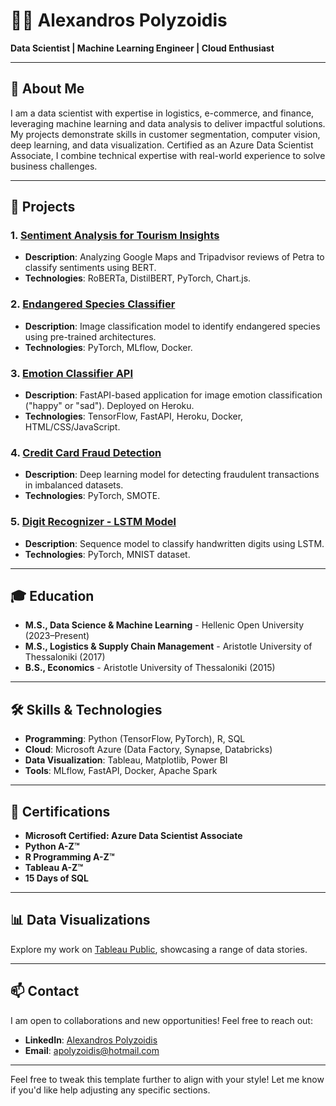 # 👨‍💻 Alexandros Polyzoidis  

**Data Scientist | Machine Learning Engineer | Cloud Enthusiast**  

---

## 📖 **About Me**  
I am a data scientist with expertise in logistics, e-commerce, and finance, leveraging machine learning and data analysis to deliver impactful solutions. My projects demonstrate skills in customer segmentation, computer vision, deep learning, and data visualization. Certified as an Azure Data Scientist Associate, I combine technical expertise with real-world experience to solve business challenges.

---

## 🚀 **Projects**
### 1. [Sentiment Analysis for Tourism Insights](https://www.petrareviewsai.com/)  
- **Description**: Analyzing Google Maps and Tripadvisor reviews of Petra to classify sentiments using BERT.  
- **Technologies**: RoBERTa, DistilBERT, PyTorch, Chart.js.

### 2. [Endangered Species Classifier](https://endangered-species-app-2024-626612794e72.herokuapp.com/)  
- **Description**: Image classification model to identify endangered species using pre-trained architectures.  
- **Technologies**: PyTorch, MLflow, Docker.  

### 3. [Emotion Classifier API](https://emotion-classifier-app-636425c67bdf.herokuapp.com/docs)  
- **Description**: FastAPI-based application for image emotion classification ("happy" or "sad"). Deployed on Heroku.  
- **Technologies**: TensorFlow, FastAPI, Heroku, Docker, HTML/CSS/JavaScript.  

### 4. [Credit Card Fraud Detection](https://github.com/AlexandrosPol/Data-Science-Projects/tree/main/Credit%20Card%20Fraud%20Detection)  
- **Description**: Deep learning model for detecting fraudulent transactions in imbalanced datasets.  
- **Technologies**: PyTorch, SMOTE.   

### 5. [Digit Recognizer - LSTM Model](https://github.com/AlexandrosPol/Data-Science-Projects/tree/main/Digit%20Recognizer%20-%20LSTM%20Model)  
- **Description**: Sequence model to classify handwritten digits using LSTM.  
- **Technologies**: PyTorch, MNIST dataset.  

---

## 🎓 **Education**  
- **M.S., Data Science & Machine Learning** - Hellenic Open University (2023–Present)  
- **M.S., Logistics & Supply Chain Management** - Aristotle University of Thessaloniki (2017)  
- **B.S., Economics** - Aristotle University of Thessaloniki (2015)  

---

## 🛠️ **Skills & Technologies**  
- **Programming**: Python (TensorFlow, PyTorch), R, SQL  
- **Cloud**: Microsoft Azure (Data Factory, Synapse, Databricks)  
- **Data Visualization**: Tableau, Matplotlib, Power BI  
- **Tools**: MLflow, FastAPI, Docker, Apache Spark  

---

## 📜 **Certifications**  
- **Microsoft Certified: Azure Data Scientist Associate**  
- **Python A-Z™**  
- **R Programming A-Z™**  
- **Tableau A-Z™**  
- **15 Days of SQL**  

---

## 📊 **Data Visualizations**  
Explore my work on [Tableau Public](https://public.tableau.com/app/profile/alexandros.polyzoidis/vizzes), showcasing a range of data stories.  

---

## 📫 **Contact**  
I am open to collaborations and new opportunities! Feel free to reach out:  
- **LinkedIn**: [Alexandros Polyzoidis](https://www.linkedin.com/in/alexandrospolyzoidis/)  
- **Email**: [apolyzoidis@hotmail.com](mailto:apolyzoidis@hotmail.com)  

---

Feel free to tweak this template further to align with your style! Let me know if you'd like help adjusting any specific sections.
